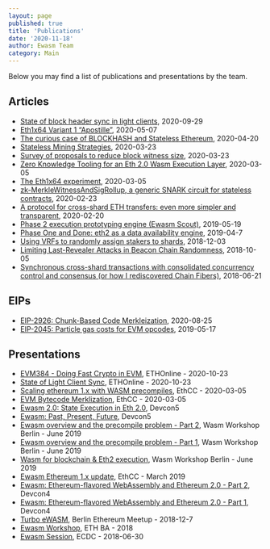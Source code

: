 ```yaml
---
layout: page
published: true
title: 'Publications'
date: '2020-11-18'
author: Ewasm Team
category: Main
---
```


Below you may find a list of publications and presentations by the team.

## Articles

* [State of block header sync in light clients](https://ethresear.ch/t/state-of-block-header-sync-in-light-clients/8047), 2020-09-29
* [Eth1x64 Variant 1 “Apostille”](https://ethresear.ch/t/eth1x64-variant-1-apostille/7365), 2020-05-07
* [The curious case of BLOCKHASH and Stateless Ethereum](https://ethresear.ch/t/the-curious-case-of-blockhash-and-stateless-ethereum/7304), 2020-04-20
* [Stateless Mining Strategies](https://ethresear.ch/t/stateless-mining-strategies/7172), 2020-03-23
* [Survey of proposals to reduce block witness size](https://ethresear.ch/t/survey-of-proposals-to-reduce-block-witness-size/7173), 2020-03-23
* [Zero Knowledge Tooling for an Eth 2.0 Wasm Execution Layer](https://ethresear.ch/t/zero-knowledge-tooling-for-an-eth-2-0-wasm-execution-layer/7080), 2020-03-05
* [The Eth1x64 experiment](https://ethresear.ch/t/the-eth1x64-experiment/7195), 2020-03-05
* [zk-MerkleWitnessAndSigRollup, a generic SNARK circuit for stateless contracts](https://ethresear.ch/t/zk-merklewitnessandsigrollup-a-generic-snark-circuit-for-stateless-contracts/7011), 2020-02-23
* [A protocol for cross-shard ETH transfers: even more simpler and transparent](https://ethresear.ch/t/a-protocol-for-cross-shard-eth-transfers-even-more-simpler-and-transparent/6996), 2020-02-20
* [Phase 2 execution prototyping engine (Ewasm Scout)](https://ethresear.ch/t/phase-2-execution-prototyping-engine-ewasm-scout/5509), 2019-05-19
* [Phase One and Done: eth2 as a data availability engine](https://ethresear.ch/t/phase-one-and-done-eth2-as-a-data-availability-engine/5269), 2019-04-7
* [Using VRFs to randomly assign stakers to shards](https://ethresear.ch/t/using-vrfs-to-randomly-assign-stakers-to-shards/4451), 2018-12-03
* [Limiting Last-Revealer Attacks in Beacon Chain Randomness](https://ethresear.ch/t/limiting-last-revealer-attacks-in-beacon-chain-randomness/3705), 2018-10-05
* [Synchronous cross-shard transactions with consolidated concurrency control and consensus (or how I rediscovered Chain Fibers)](https://ethresear.ch/t/synchronous-cross-shard-transactions-with-consolidated-concurrency-control-and-consensus-or-how-i-rediscovered-chain-fibers/2318), 2018-06-21

## EIPs

* [EIP-2926: Chunk-Based Code Merkleization](https://eips.ethereum.org/EIPS/eip-2926), 2020-08-25
* [EIP-2045: Particle gas costs for EVM opcodes](https://eips.ethereum.org/EIPS/eip-2045), 2019-05-17

## Presentations

* [EVM384 - Doing Fast Crypto in EVM](https://www.youtube.com/watch?v=vlrLl1r66GU), ETHOnline - 2020-10-23
* [State of Light Client Sync](https://www.youtube.com/watch?v=OXMINRtWWhI), ETHOnline - 2020-10-23
* [Scaling ethereum 1.x with WASM precompiles](https://www.youtube.com/watch?v=nDHM6Ukign8), EthCC - 2020-03-05
* [EVM Bytecode Merklization](https://www.youtube.com/watch?v=d4CqECZjmKo), EthCC - 2020-03-05
* [Ewasm 2.0: State Execution in Eth 2.0](https://www.youtube.com/watch?v=LXMGyHFmTr8), Devcon5
* [Ewasm: Past, Present, Future](https://www.youtube.com/watch?v=aoaJIaq_fF8), Devcon5
* [Ewasm overview and the precompile problem - Part 2](https://www.youtube.com/watch?v=a9hbycBMr_A), Wasm Workshop Berlin - June 2019
* [Ewasm overview and the precompile problem - Part 1](https://www.youtube.com/watch?v=YW6hszjjMqo), Wasm Workshop Berlin - June 2019
* [Wasm for blockchain & Eth2 execution](https://www.youtube.com/watch?v=XxMTGi4gDfE), Wasm Workshop Berlin - June 2019
* [Ewasm Ethereum 1.x update](https://www.youtube.com/watch?v=BEgXRjr5Yao), EthCC - March 2019
* [Ewasm: Ethereum-flavored WebAssembly and Ethereum 2.0 - Part 2](https://www.youtube.com/watch?v=W4T4Q_SUQt0), Devcon4
* [Ewasm: Ethereum-flavored WebAssembly and Ethereum 2.0 - Part 1](https://www.youtube.com/watch?v=LXMGyHFmTr8), Devcon4
* [Turbo eWASM](https://www.youtube.com/watch?v=V1mDCx_gpZk), Berlin Ethereum Meetup - 2018-12-7
* [Ewasm Workshop](https://www.youtube.com/watch?v=qDzrbj7dtyU), ETH BA - 2018
* [Ewasm Session](https://www.youtube.com/watch?v=2eISBAbT3GM), ECDC - 2018-06-30
